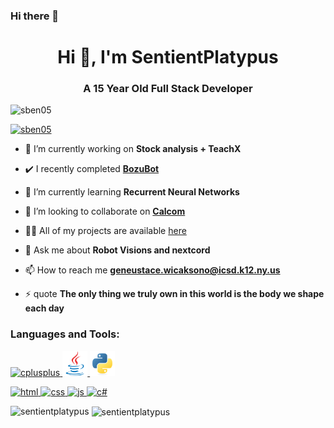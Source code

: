 ### Hi there 👋

<h1 align="center">Hi 👋, I'm SentientPlatypus</h1>
<h3 align="center">A 15 Year Old Full Stack Developer</h3>

<p align="left"> <img src="https://komarev.com/ghpvc/?username=sben05&label=Profile%20views&color=0e75b6&style=flat" alt="sben05" /> </p>

<p align="left"> <a href="https://github.com/ryo-ma/github-profile-trophy"><img src="https://github-profile-trophy.vercel.app/?username=sben05" alt="sben05" /></a> </p>

- 🔭 I’m currently working on **Stock analysis + TeachX**

- ✔️ I recently completed [**BozuBot**](http://sentientplatypus.pythonanywhere.com/products)

- 🌱 I’m currently learning **Recurrent Neural Networks**

- 👯 I’m looking to collaborate on [**Calcom**](https://www.pycalc.com/calcom)

- 👨‍💻 All of my projects are available [here](https://genew.sentientplatypu.repl.co)

- 💬 Ask me about **Robot Visions and nextcord**

- 📫 How to reach me **geneustace.wicaksono@icsd.k12.ny.us**

- ⚡ quote **The only thing we truly own in this world is the body we shape each day**



<h3 align="left">Languages and Tools:</h3>
<a href="https://doc.rust-lang.org/book" target="_blank"> <img src="https://www.nicepng.com/png/full/34-348422_community-spotlight-rust-programming-language.png" alt="cplusplus" width="40" height="40"/> </a> <a href="https://www.java.com" target="_blank"> <img src="https://raw.githubusercontent.com/devicons/devicon/master/icons/java/java-original.svg" alt="java" width="40" height="40"/> </a> <a href="https://www.python.org" target="_blank"> <img src="https://raw.githubusercontent.com/devicons/devicon/master/icons/python/python-original.svg" alt="python" width="40" height="40"/> </a>

<a href="https://www.python.org" target="_blank"> <img src="https://freeiconshop.com/wp-content/uploads/edd/html-flat.png" alt="html" width="40" height="40"/> </a>
<a href="https://www.python.org" target="_blank"> <img src="https://cdn.pixabay.com/photo/2017/08/05/11/16/logo-2582747_960_720.png" alt="css" width="40" height="40"/> </a>
<a href="https://www.javascript.com" target="_blank"> <img src="https://upload.wikimedia.org/wikipedia/commons/thumb/6/6a/JavaScript-logo.png/480px-JavaScript-logo.png" alt="js" width="40" height="40"/> </a>
<a href="https://www.mongodb.com" target="_blank"> <img src="https://www.servernoobs.com/wp-content/uploads/2016/01/mongodb-logo-1.png" alt="c#" width="40" height="40"/> </a>

<p><img align="left" src="https://github-readme-stats.vercel.app/api/top-langs?username=sentientplatypus&show_icons=true&locale=en&layout=compact" alt="sentientplatypus" /></p>

<p>&nbsp;<img align="center" src="https://github-readme-stats.vercel.app/api?username=sentientplatypus&show_icons=true&locale=en" alt="sentientplatypus" /></p>

